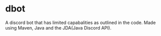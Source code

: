 # dbot
A discord bot that has limited capabalities as outlined in the code. Made using Maven, Java and the JDA(Java Discord API). 
